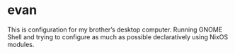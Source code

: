 # evan

This is configuration for my brother’s desktop computer. Running GNOME Shell and trying to configure as much as possible declaratively using NixOS modules.
